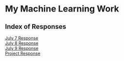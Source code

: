 # My Machine Learning Work
## Index of Responses
[July 7 Response](https://mcheng13.github.io/machine_learning_site/July_7_Response)  
[July 8 Response](https://mcheng13.github.io/machine_learning_site/July_8_Response)  
[July 9 Response](https://mcheng13.github.io/machine_learning_site/July_9_Response)  
[Project Response](https://mcheng13.github.io/machine_learning_site/Project-Answers)
